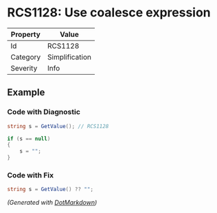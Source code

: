 # RCS1128: Use coalesce expression

| Property | Value          |
| -------- | -------------- |
| Id       | RCS1128        |
| Category | Simplification |
| Severity | Info           |

## Example

### Code with Diagnostic

```csharp
string s = GetValue(); // RCS1128

if (s == null)
{
    s = "";
}
```

### Code with Fix

```csharp
string s = GetValue() ?? "";
```


*\(Generated with [DotMarkdown](http://github.com/JosefPihrt/DotMarkdown)\)*